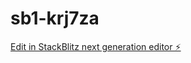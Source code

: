 # sb1-krj7za

[Edit in StackBlitz next generation editor ⚡️](https://stackblitz.com/~/github.com/sgm0805/sb1-krj7za)